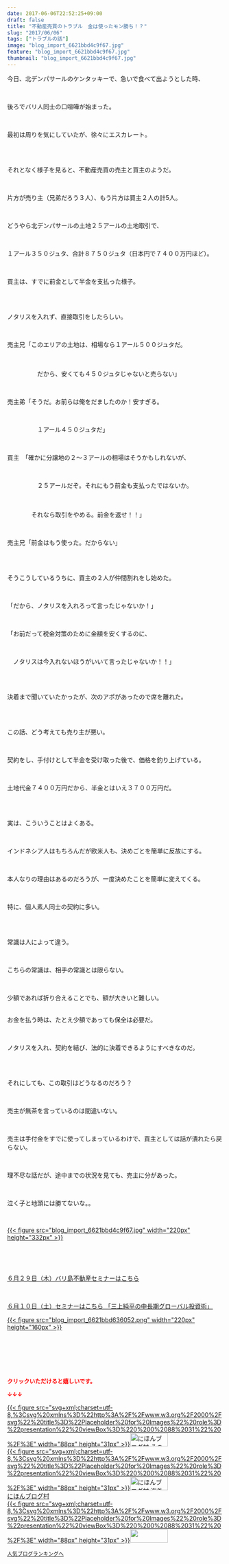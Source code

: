 ```yaml
---
date: 2017-06-06T22:52:25+09:00
draft: false
title: "不動産売買のトラブル　金は使ったモン勝ち！？"
slug: "2017/06/06"
tags: ["トラブルの話"]
image: "blog_import_6621bbd4c9f67.jpg"
feature: "blog_import_6621bbd4c9f67.jpg"
thumbnail: "blog_import_6621bbd4c9f67.jpg"
---
```

<p>今日、北デンパサールのケンタッキーで、急いで食べて出ようとした時、</p><p> </p><p>後ろでバリ人同士の口喧嘩が始まった。</p><p> </p><p>最初は周りを気にしていたが、徐々にエスカレート。</p><p> </p><p><br/>それとなく様子を見ると、不動産売買の売主と買主のようだ。</p><p> </p><p>片方が売り主（兄弟だろう３人）、もう片方は買主２人の計5人。</p><p> </p><p>どうやら北デンパサールの土地２５アールの土地取引で、</p><p> </p><p>１アール３５０ジュタ、合計８７５０ジュタ（日本円で７４００万円ほど）。</p><p> </p><p>買主は、すでに前金として半金を支払った様子。</p><p> </p><p><br/>ノタリスを入れず、直接取引をしたらしい。</p><p> </p><p>売主兄「このエリアの土地は、相場なら１アール５００ジュタだ。</p><p>　　</p><p>　　　　　だから、安くても４５０ジュタじゃないと売らない」</p><p> </p><p>売主弟「そうだ。お前らは俺をだましたのか！安すぎる。</p><p> </p><p>　　　　　１アール４５０ジュタだ」</p><p> </p><p>買主　「確かに分譲地の２～３アールの相場はそうかもしれないが、</p><p> </p><p>　　　　　２５アールだぞ。それにもう前金も支払ったではないか。</p><p>　</p><p>　　　　それなら取引をやめる。前金を返せ！！」</p><p> </p><p>売主兄「前金はもう使った。だからない」</p><p> </p><p><br/>そうこうしているうちに、買主の２人が仲間割れをし始めた。</p><p> </p><p>「だから、ノタリスを入れろって言ったじゃないか！」</p><p> </p><p>「お前だって税金対策のために金額を安くするのに、</p><p> </p><p>　ノタリスは今入れないほうがいいて言ったじゃないか！！」</p><p> </p><p><br/>決着まで聞いていたかったが、次のアポがあったので席を離れた。</p><p> </p><p><br/>この話、どう考えても売り主が悪い。</p><p> </p><p>契約をし、手付けとして半金を受け取った後で、価格を釣り上げている。</p><p> </p><p>土地代金７４００万円だから、半金とはいえ３７００万円だ。</p><p> </p><p><br/>実は、こういうことはよくある。</p><p> </p><p>インドネシア人はもちろんだが欧米人も、決めごとを簡単に反故にする。</p><p> </p><p>本人なりの理由はあるのだろうが、一度決めたことを簡単に変えてくる。</p><p> </p><p>特に、個人素人同士の契約に多い。</p><p> </p><p><br/>常識は人によって違う。</p><p> </p><p>こちらの常識は、相手の常識とは限らない。</p><p> </p><p>少額であれば折り合えることでも、額が大きいと難しい。</p><p><br/>お金を払う時は、たとえ少額であっても保全は必要だ。</p><p> </p><p>ノタリスを入れ、契約を結び、法的に決着できるようにすべきなのだ。</p><p> </p><p><br/>それにしても、この取引はどうなるのだろう？</p><p> </p><p>売主が無茶を言っているのは間違いない。</p><p> </p><p>売主は手付金をすでに使ってしまっているわけで、買主としては話が潰れたら戻らない。</p><p> </p><p>理不尽な話だが、途中までの状況を見ても、売主に分があった。</p><p> </p><p>泣く子と地頭には勝てないな。。</p><p> </p><p><a href="blog_import_6621bbd4c9f67.jpg">{{< figure src="blog_import_6621bbd4c9f67.jpg" width="220px" height="332px" >}}</a></p><p> </p><p> </p><p><a href="http://ameblo.jp/baliclub/entry-12281115043.html" target="_blank">６月２９日（木）バリ島不動産セミナーはこちら</a></p><p> </p><p><a href="10_ek" target="_blank">６月１０日（土）セミナーはこちら 「三上純平の中長期グローバル投資術」</a></p><p><a href="10_ek" target="_blank">{{< figure src="blog_import_6621bbd636052.png" width="220px" height="160px" >}}</a></p><p> </p><p> </p><p> </p><p><font color="#ff0000" size="2"><strong>クリックいただけると嬉しいです。</strong></font></p><p><font color="#ff0000" size="2"><strong>↓↓↓</strong></font></p><p><a href="ranking.html?p_cid=01260127" id="&amp;blogmura_banner" target="_blank">{{< figure src="svg+xml;charset=utf-8,%3Csvg%20xmlns%3D%22http%3A%2F%2Fwww.w3.org%2F2000%2Fsvg%22%20title%3D%22Placeholder%20for%20Images%22%20role%3D%22presentation%22%20viewBox%3D%220%200%2088%2031%22%20%2F%3E" width="88px" height="31px" >}}<noscript><img alt="にほんブログ村 その他生活ブログ 不動産投資へ" border="0" height="31" src="//life.blogmura.com/hudousantoushi/img/hudousantoushi88_31.gif" width="88"></noscript></a><br/><a href="ranking.html?p_cid=01260127" target="_blank">{{< figure src="svg+xml;charset=utf-8,%3Csvg%20xmlns%3D%22http%3A%2F%2Fwww.w3.org%2F2000%2Fsvg%22%20title%3D%22Placeholder%20for%20Images%22%20role%3D%22presentation%22%20viewBox%3D%220%200%2088%2031%22%20%2F%3E" width="88px" height="31px" >}}<noscript><img alt="にほんブログ村 海外生活ブログ バリ島情報へ" border="0" height="31" src="https://img-proxy.blog-video.jp/images?url=http%3A%2F%2Foverseas.blogmura.com%2Fbali%2Fimg%2Fbali88_31.gif" width="88"></noscript></a><br/><a href="ranking.html?p_cid=01260127" target="_blank">にほんブログ村</a><br/><a href="link.php?1804582" title="人気ブログランキングへ">{{< figure src="svg+xml;charset=utf-8,%3Csvg%20xmlns%3D%22http%3A%2F%2Fwww.w3.org%2F2000%2Fsvg%22%20title%3D%22Placeholder%20for%20Images%22%20role%3D%22presentation%22%20viewBox%3D%220%200%2088%2031%22%20%2F%3E" width="88px" height="31px" >}}<noscript><img border="0" height="31" src="https://blog.with2.net/img/banner/banner_22.gif" width="88"></noscript></a></p><p><a href="link.php?1804582" style="font-size: 12px;">人気ブログランキングへ</a></p>

